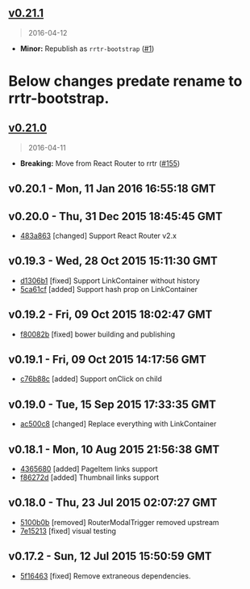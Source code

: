 ## [v0.21.1]
> 2016-04-12

- **Minor:** Republish as `rrtr-bootstrap` ([#1])

[v0.21.1]: https://github.com/react-bootstrap/rrtr-bootstrap/compare/v0.21.0...v0.21.1
[#1]: https://github.com/react-bootstrap/react-router-bootstrap/pull/1

# Below changes predate rename to rrtr-bootstrap.

## [v0.21.0]
> 2016-04-11

- **Breaking:** Move from React Router to rrtr ([#155])

[v0.21.0]: https://github.com/react-bootstrap/react-router-bootstrap/compare/v0.20.1...v0.21.0
[#155]: https://github.com/react-bootstrap/react-router-bootstrap/pull/155


v0.20.1 - Mon, 11 Jan 2016 16:55:18 GMT
---------------------------------------





v0.20.0 - Thu, 31 Dec 2015 18:45:45 GMT
---------------------------------------

- [483a863](../../commit/483a863) [changed] Support React Router v2.x



v0.19.3 - Wed, 28 Oct 2015 15:11:30 GMT
---------------------------------------

- [d1306b1](../../commit/d1306b1) [fixed] Support LinkContainer without history
- [5ca61cf](../../commit/5ca61cf) [added] Support hash prop on LinkContainer



v0.19.2 - Fri, 09 Oct 2015 18:02:47 GMT
---------------------------------------

- [f80082b](../../commit/f80082b) [fixed] bower building and publishing



v0.19.1 - Fri, 09 Oct 2015 14:17:56 GMT
---------------------------------------

- [c76b88c](../../commit/c76b88c) [added] Support onClick on child



v0.19.0 - Tue, 15 Sep 2015 17:33:35 GMT
---------------------------------------

- [ac500c8](../../commit/ac500c8) [changed] Replace everything with LinkContainer



v0.18.1 - Mon, 10 Aug 2015 21:56:38 GMT
---------------------------------------

- [4365680](../../commit/4365680) [added] PageItem links support
- [f86272d](../../commit/f86272d) [added] Thumbnail links support



v0.18.0 - Thu, 23 Jul 2015 02:07:27 GMT
---------------------------------------

- [5100b0b](../../commit/5100b0b) [removed] RouterModalTrigger removed upstream
- [7e15213](../../commit/7e15213) [fixed] visual testing



v0.17.2 - Sun, 12 Jul 2015 15:50:59 GMT
---------------------------------------

- [5f16463](../../commit/5f16463) [fixed] Remove extraneous dependencies.
